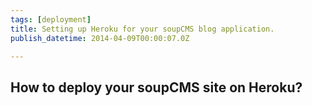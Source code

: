 ```yaml
---
tags: [deployment]
title: Setting up Heroku for your soupCMS blog application.
publish_datetime: 2014-04-09T00:00:07.0Z

---
```


## How to deploy your soupCMS site on Heroku?






